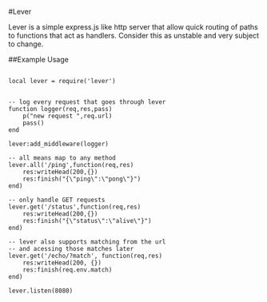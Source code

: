 #Lever

Lever is a simple express.js like http server that allow quick routing of paths to functions that act as handlers.
Consider this as unstable and very subject to change.

##Example Usage

```

local lever = require('lever')


-- log every request that goes through lever
function logger(req,res,pass)
	p("new request ",req.url)
	pass()
end

lever:add_middleware(logger)

-- all means map to any method
lever.all('/ping',function(req,res)
	res:writeHead(200,{})
	res:finish("{\"ping\":\"pong\"}")
end)

-- only handle GET requests
lever.get('/status',function(req,res)
	res:writeHead(200,{})
	res:finish("{\"status\":\"alive\"}")
end)

-- lever also supports matching from the url
-- and acessing those matches later
lever.get('/echo/?match', function(req,res)
	res:writeHead(200, {})
	res:finish(req.env.match)
end)

lever.listen(8080)

```